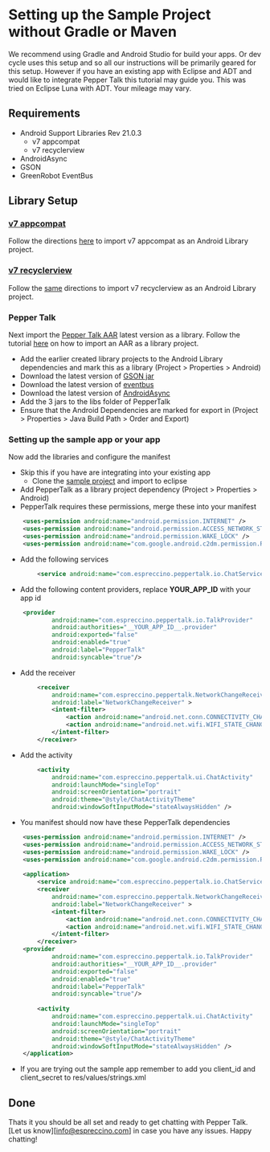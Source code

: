 # Setting up the Sample Project without Gradle or Maven
We recommend using Gradle and Android Studio for build your apps. Or dev cycle uses this setup and so all our instructions will be primarily geared for this setup. However if you have an existing app with Eclipse and ADT and would like to integrate Pepper Talk this tutorial may guide you. This was tried on Eclipse Luna with ADT. Your mileage may vary.

## Requirements

* Android Support Libraries Rev 21.0.3
  * v7 appcompat
  * v7 recyclerview
* AndroidAsync
* GSON
* GreenRobot EventBus

## Library Setup
### [v7 appcompat](https://developer.android.com/tools/support-library/features.html#v7-appcompat)
Follow the directions [here](https://developer.android.com/tools/support-library/setup.html#libs-with-res) to import v7 appcompat as an Android Library project.

### [v7 recyclerview](https://developer.android.com/tools/support-library/features.html#v7-recyclerview)
Follow the [same](https://developer.android.com/tools/support-library/setup.html#libs-with-res) directions to import v7 recyclerview as an Android Library project.

### Pepper Talk
Next import the [Pepper Talk AAR](https://search.maven.org/#browse%7C-793624875) latest version as a library. Follow the tutorial [here](http://commonsware.com/blog/2014/07/03/consuming-aars-eclipse.html) on how to import an AAR as a library project. 

* Add the earlier created library projects to the Android Library dependencies and mark this as a library (Project > Properties > Android)
* Download the latest version of [GSON jar](https://search.maven.org/#search%7Cga%7C1%7Cg%3A%22com.google.code.gson%22)
* Download the latest version of [eventbus](https://search.maven.org/#search%7Cgav%7C1%7Cg%3A%22de.greenrobot%22%20AND%20a%3A%22eventbus%22)
* Download the latest version of [AndroidAsync](https://search.maven.org/#search%7Cgav%7C1%7Cg%3A%22com.koushikdutta.async%22%20AND%20a%3A%22androidasync%22)
* Add the 3 jars to the libs folder of PepperTalk
* Ensure that the Android Dependencies are marked for export in (Project > Properties > Java Build Path > Order and Export)

### Setting up the sample app or your app
Now add the libraries and configure the manifest

* Skip this if you have are integrating into your existing app
  * Clone the [sample project](https://github.com/Espreccino/PepperTalkAndroidSDK-Examples.git) and import to eclipse
* Add PepperTalk as a library project dependency (Project > Properties > Android)
* PepperTalk requires these permissions, merge these into your manifest

```xml
    <uses-permission android:name="android.permission.INTERNET" />
    <uses-permission android:name="android.permission.ACCESS_NETWORK_STATE" />
    <uses-permission android:name="android.permission.WAKE_LOCK" />
    <uses-permission android:name="com.google.android.c2dm.permission.RECEIVE" />
````
* Add the following services
```xml
        <service android:name="com.espreccino.peppertalk.io.ChatService" />
````
* Add the following content providers, replace __YOUR_APP_ID__ with your app id
```xml
    <provider
            android:name="com.espreccino.peppertalk.io.TalkProvider"
            android:authorities="__YOUR_APP_ID__.provider"
            android:exported="false"
            android:enabled="true"
            android:label="PepperTalk"
            android:syncable="true"/>
````
* Add the receiver
```xml
        <receiver
            android:name="com.espreccino.peppertalk.NetworkChangeReceiver"
            android:label="NetworkChangeReceiver" >
            <intent-filter>
                <action android:name="android.net.conn.CONNECTIVITY_CHANGE" />
                <action android:name="android.net.wifi.WIFI_STATE_CHANGED" />
            </intent-filter>
        </receiver>
````
* Add the activity
```xml
        <activity
            android:name="com.espreccino.peppertalk.ui.ChatActivity"
            android:launchMode="singleTop"
            android:screenOrientation="portrait"
            android:theme="@style/ChatActivityTheme"
            android:windowSoftInputMode="stateAlwaysHidden" />
````
* You manifest should now have these PepperTalk dependencies
```xml
    <uses-permission android:name="android.permission.INTERNET" />
    <uses-permission android:name="android.permission.ACCESS_NETWORK_STATE" />
    <uses-permission android:name="android.permission.WAKE_LOCK" />
    <uses-permission android:name="com.google.android.c2dm.permission.RECEIVE" />
    
    <application>
        <service android:name="com.espreccino.peppertalk.io.ChatService" />
        <receiver
            android:name="com.espreccino.peppertalk.NetworkChangeReceiver"
            android:label="NetworkChangeReceiver" >
            <intent-filter>
                <action android:name="android.net.conn.CONNECTIVITY_CHANGE" />
                <action android:name="android.net.wifi.WIFI_STATE_CHANGED" />
            </intent-filter>
        </receiver>
    <provider
            android:name="com.espreccino.peppertalk.io.TalkProvider"
            android:authorities="__YOUR_APP_ID__.provider"
            android:exported="false"
            android:enabled="true"
            android:label="PepperTalk"
            android:syncable="true"/>
    
        <activity
            android:name="com.espreccino.peppertalk.ui.ChatActivity"
            android:launchMode="singleTop"
            android:screenOrientation="portrait"
            android:theme="@style/ChatActivityTheme"
            android:windowSoftInputMode="stateAlwaysHidden" />
    </application>
````
* If you are trying out the sample app remember to add you client\_id and client\_secret to res/values/strings.xml

## Done
Thats it you should be all set and ready to get chatting with Pepper Talk. [Let us know][info@espreccino.com] in case you have any issues. Happy chatting!